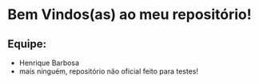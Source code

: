 # Bem Vindos(as) ao meu repositório!

## Equipe:
- Henrique Barbosa
- mais ninguém, repositório não oficial feito para testes!